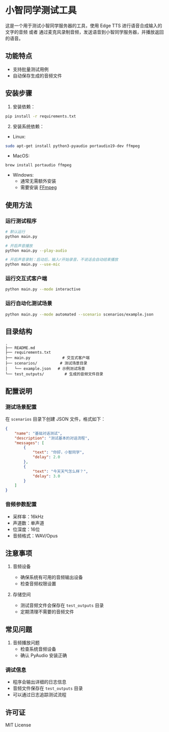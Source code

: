 # 小智同学测试工具

这是一个用于测试小智同学服务器的工具，使用 Edge TTS 进行语音合成输入的文字的音频 或者 通过麦克风录制音频，发送语音到小智同学服务器，并播放返回的语音。

## 功能特点

- 支持批量测试用例
- 自动保存生成的音频文件

## 安装步骤

1. 安装依赖：
```bash
pip install -r requirements.txt
```

2. 安装系统依赖：

- Linux:
```bash
sudo apt-get install python3-pyaudio portaudio19-dev ffmpeg
```

- MacOS:
```bash
brew install portaudio ffmpeg
```

- Windows:
  - 通常无需额外安装
  - 需要安装 [FFmpeg](https://ffmpeg.org/download.html)

## 使用方法

### 运行测试程序

```bash
# 默认运行
python main.py

# 开启声音播放
python main.py --play-audio

# 开启声音录制：启动后，输入r开始录音，不说话会自动结束播放
python main.py --use-mic
```

### 运行交互式客户端

```bash
python main.py --mode interactive
```

### 运行自动化测试场景

```bash
python main.py --mode automated --scenario scenarios/example.json
```

## 目录结构

```
.
├── README.md
├── requirements.txt
├── main.py              # 交互式客户端
├── scenarios/          # 测试场景目录
│   └── example.json   # 示例测试场景
└── test_outputs/         # 生成的音频文件目录
```

## 配置说明

### 测试场景配置

在 `scenarios` 目录下创建 JSON 文件，格式如下：

```json
{
    "name": "基础对话测试",
    "description": "测试基本的对话流程",
    "messages": [
        {
            "text": "你好，小智同学",
            "delay": 2.0
        },
        {
            "text": "今天天气怎么样？",
            "delay": 3.0
        }
    ]
}
```

### 音频参数配置

- 采样率：16kHz
- 声道数：单声道
- 位深度：16位
- 音频格式：WAV/Opus

## 注意事项

1. 音频设备
   - 确保系统有可用的音频输出设备
   - 检查音频权限设置

2. 存储空间
   - 测试音频文件会保存在 `test_outputs` 目录
   - 定期清理不需要的音频文件

## 常见问题

1. 音频播放问题
   - 检查系统音频设备
   - 确认 PyAudio 安装正确

### 调试信息

- 程序会输出详细的日志信息
- 音频文件保存在 `test_outputs` 目录
- 可以通过日志追踪测试流程

## 许可证

MIT License
